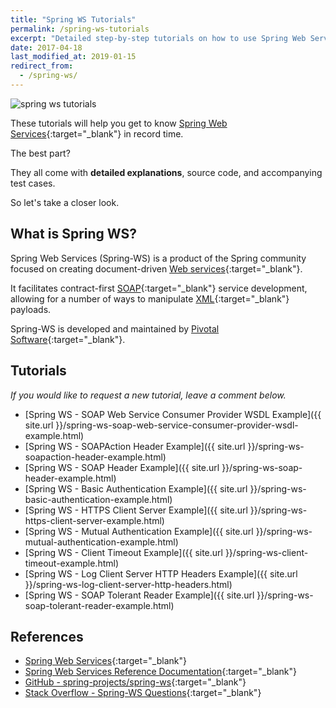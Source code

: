 ```yaml
---
title: "Spring WS Tutorials"
permalink: /spring-ws-tutorials
excerpt: "Detailed step-by-step tutorials on how to use Spring Web Services."
date: 2017-04-18
last_modified_at: 2019-01-15
redirect_from:
  - /spring-ws/
---
```


<img src="{{ site.url }}/assets/images/spring-ws/spring-ws-tutorials.png" alt="spring ws tutorials" class="align-right title-image">

These tutorials will help you get to know [Spring Web Services](https://spring.io/projects/spring-ws){:target="_blank"} in record time.

The best part?

They all come with **detailed explanations**, source code, and accompanying test cases.

So let's take a closer look.

## What is Spring WS?

Spring Web Services (Spring-WS) is a product of the Spring community focused on creating document-driven [Web services](https://en.wikipedia.org/wiki/Web_service){:target="_blank"}.

It facilitates contract-first [SOAP](https://en.wikipedia.org/wiki/SOAP){:target="_blank"} service development, allowing for a number of ways to manipulate [XML](https://en.wikipedia.org/wiki/XML){:target="_blank"} payloads.

Spring-WS is developed and maintained by [Pivotal Software](https://pivotal.io/){:target="_blank"}.

## Tutorials

_If you would like to request a new tutorial, leave a comment below._

* [Spring WS - SOAP Web Service Consumer Provider WSDL Example]({{ site.url }}/spring-ws-soap-web-service-consumer-provider-wsdl-example.html)
* [Spring WS - SOAPAction Header Example]({{ site.url }}/spring-ws-soapaction-header-example.html)
* [Spring WS - SOAP Header Example]({{ site.url }}/spring-ws-soap-header-example.html)
* [Spring WS - Basic Authentication Example]({{ site.url }}/spring-ws-basic-authentication-example.html)
* [Spring WS - HTTPS Client Server Example]({{ site.url }}/spring-ws-https-client-server-example.html)
* [Spring WS - Mutual Authentication Example]({{ site.url }}/spring-ws-mutual-authentication-example.html)
* [Spring WS - Client Timeout Example]({{ site.url }}/spring-ws-client-timeout-example.html)
* [Spring WS - Log Client Server HTTP Headers Example]({{ site.url }}/spring-ws-log-client-server-http-headers.html)
* [Spring WS - SOAP Tolerant Reader Example]({{ site.url }}/spring-ws-soap-tolerant-reader-example.html)

## References

* [Spring Web Services](https://spring.io/projects/spring-ws){:target="_blank"}
* [Spring Web Services Reference Documentation](https://spring.io/projects/spring-ws#learn){:target="_blank"}
* [GitHub - spring-projects/spring-ws](https://github.com/spring-projects/spring-ws){:target="_blank"}
* [Stack Overflow - Spring-WS Questions](http://stackoverflow.com/questions/tagged/spring-ws){:target="_blank"}
